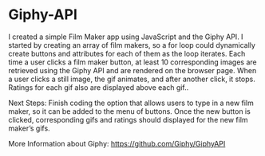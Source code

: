 # Giphy-API

I created a simple Film Maker app using JavaScript and the Giphy API. I started by creating an array of film makers, so a for loop could dynamically create buttons and attributes for each of them as the loop iterates. Each time a user clicks a film maker button, at least 10 corresponding images are retrieved using the Giphy API and are rendered on the browser page. When a user clicks a still image, the gif animates, and after another click, it stops. Ratings for each gif also are displayed above each gif..

Next Steps:
Finish coding the option that allows users to type in a new film maker, so it can be added to the menu of buttons. Once the new button is clicked, corresponding gifs and ratings should displayed for the new film maker’s gifs.

More Information about Giphy:
https://github.com/Giphy/GiphyAPI
